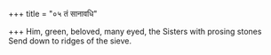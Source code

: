 +++
title = "०५ तं सानावधि"

+++
Him, green, beloved, many eyed, the Sisters with prosing stones  
     Send down to ridges of the sieve.